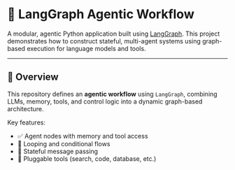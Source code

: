 # 🧠 LangGraph Agentic Workflow

A modular, agentic Python application built using [LangGraph](https://github.com/langchain-ai/langgraph). This project demonstrates how to construct stateful, multi-agent systems using graph-based execution for language models and tools.

---

## 🚀 Overview

This repository defines an **agentic workflow** using `LangGraph`, combining LLMs, memory, tools, and control logic into a dynamic graph-based architecture.

Key features:
- ✅ Agent nodes with memory and tool access
- 🔁 Looping and conditional flows
- 🔄 Stateful message passing
- 🧪 Pluggable tools (search, code, database, etc.)